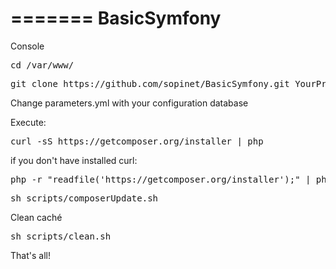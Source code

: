 
=======
BasicSymfony
============
Console
<pre>cd /var/www/</pre>
<pre>git clone https://github.com/sopinet/BasicSymfony.git YourProjectName</pre>

Change parameters.yml with your configuration database<br>

Execute: 
<pre>curl -sS https://getcomposer.org/installer | php</pre>
if you don't have installed curl:
<pre>php -r "readfile('https://getcomposer.org/installer');" | php</pre>
<pre>sh scripts/composerUpdate.sh</pre>

Clean caché
<pre>sh scripts/clean.sh</pre>
That's all!
